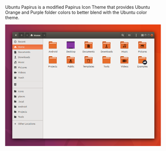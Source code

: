 Ubuntu Papirus is a modified Papirus Icon Theme that provides Ubuntu Orange and Purple folder colors to better blend with the Ubuntu color theme.

![Ubuntu Papirus Example](https://github.com/PretzelJones/Ubuntu-Papirus-Icon-Theme/blob/master/icon_display.png)
